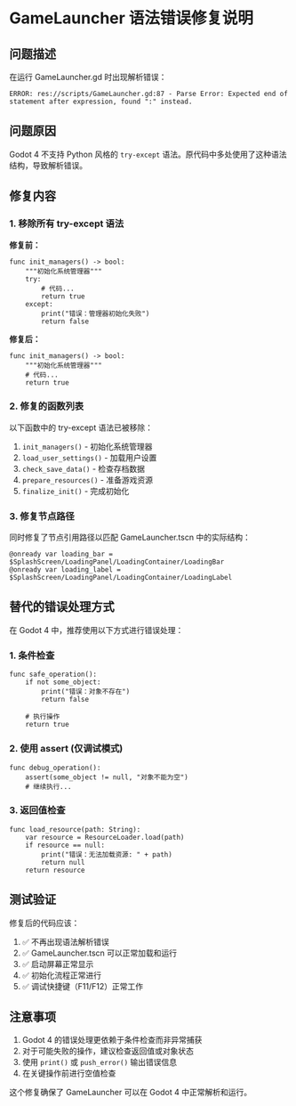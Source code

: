 # GameLauncher 语法错误修复说明

## 问题描述

在运行 GameLauncher.gd 时出现解析错误：
```
ERROR: res://scripts/GameLauncher.gd:87 - Parse Error: Expected end of statement after expression, found ":" instead.
```

## 问题原因

Godot 4 不支持 Python 风格的 `try-except` 语法。原代码中多处使用了这种语法结构，导致解析错误。

## 修复内容

### 1. 移除所有 try-except 语法

**修复前：**
```gdscript
func init_managers() -> bool:
    """初始化系统管理器"""
    try:
        # 代码...
        return true
    except:
        print("错误：管理器初始化失败")
        return false
```

**修复后：**
```gdscript
func init_managers() -> bool:
    """初始化系统管理器"""
    # 代码...
    return true
```

### 2. 修复的函数列表

以下函数中的 try-except 语法已被移除：

1. `init_managers()` - 初始化系统管理器
2. `load_user_settings()` - 加载用户设置  
3. `check_save_data()` - 检查存档数据
4. `prepare_resources()` - 准备游戏资源
5. `finalize_init()` - 完成初始化

### 3. 修复节点路径

同时修复了节点引用路径以匹配 GameLauncher.tscn 中的实际结构：

```gdscript
@onready var loading_bar = $SplashScreen/LoadingPanel/LoadingContainer/LoadingBar
@onready var loading_label = $SplashScreen/LoadingPanel/LoadingContainer/LoadingLabel
```

## 替代的错误处理方式

在 Godot 4 中，推荐使用以下方式进行错误处理：

### 1. 条件检查
```gdscript
func safe_operation():
    if not some_object:
        print("错误：对象不存在")
        return false
    
    # 执行操作
    return true
```

### 2. 使用 assert (仅调试模式)
```gdscript
func debug_operation():
    assert(some_object != null, "对象不能为空")
    # 继续执行...
```

### 3. 返回值检查
```gdscript
func load_resource(path: String):
    var resource = ResourceLoader.load(path)
    if resource == null:
        print("错误：无法加载资源: " + path)
        return null
    return resource
```

## 测试验证

修复后的代码应该：

1. ✅ 不再出现语法解析错误
2. ✅ GameLauncher.tscn 可以正常加载和运行
3. ✅ 启动屏幕正常显示
4. ✅ 初始化流程正常进行
5. ✅ 调试快捷键（F11/F12）正常工作

## 注意事项

1. Godot 4 的错误处理更依赖于条件检查而非异常捕获
2. 对于可能失败的操作，建议检查返回值或对象状态
3. 使用 `print()` 或 `push_error()` 输出错误信息
4. 在关键操作前进行空值检查

这个修复确保了 GameLauncher 可以在 Godot 4 中正常解析和运行。